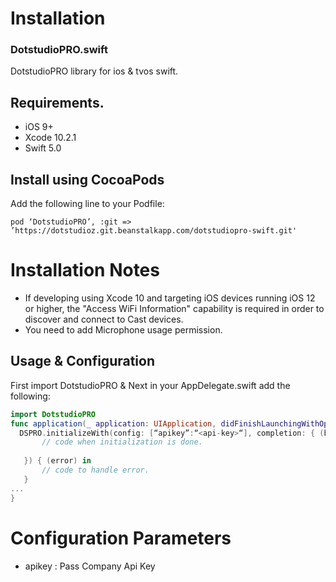 # Installation

### DotstudioPRO.swift
DotstudioPRO library for ios & tvos swift.

## Requirements.
<ul><li>iOS 9+</li>
<li>Xcode 10.2.1</li>
<li>Swift 5.0</li></ul>
  
## Install using CocoaPods
Add the following line to your Podfile:

```cocoapods
pod ‘DotstudioPRO’, :git => ’https://dotstudioz.git.beanstalkapp.com/dotstudiopro-swift.git'
```

# Installation Notes
<ul>
  <li>If developing using Xcode 10 and targeting iOS devices running iOS 12 or higher, the "Access WiFi Information" capability is required in order to discover and connect to Cast devices.</li>
  <li>You need to add Microphone usage permission.</li>
 </ul>

## Usage & Configuration
First import DotstudioPRO & Next in your AppDelegate.swift add the following:

```swift
import DotstudioPRO
func application(_ application: UIApplication, didFinishLaunchingWithOptions launchOptions: [UIApplication.LaunchOptionsKey: Any]?) -> Bool {
  DSPRO.initializeWith(config: [“apikey”:“<api-key>“], completion: { (bInitialized) in
       // code when initialization is done.
       
   }) { (error) in
       // code to handle error.
   }
...
}
```
# Configuration Parameters
<ul>
  <li>apikey : Pass Company Api Key</li>
</ul>


